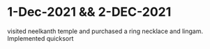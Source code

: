 # 1-Dec-2021 && 2-DEC-2021
visited neelkanth temple and purchased a ring necklace and lingam. Implemented quicksort